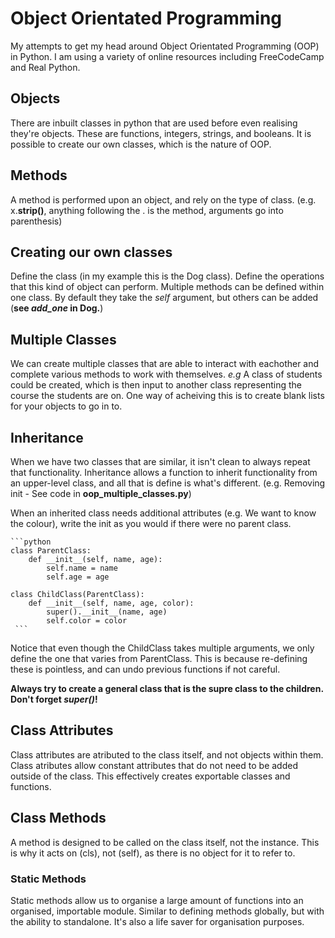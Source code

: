 # Object Orientated Programming
My attempts to get my head around Object Orientated Programming (OOP) in Python. I am using a variety of online resources including FreeCodeCamp and Real Python.

## Objects
There are inbuilt classes in python that are used before even realising they're objects. These are functions, integers, strings, and booleans. It is possible to create our own classes, which is the nature of OOP.

## Methods
A method is performed upon an object, and rely on the type of class. (e.g. x.**strip()**, anything following the . is the method, arguments go into parenthesis)

## Creating our own classes
Define the class (in my example this is the Dog class). Define the operations that this kind of object can perform. Multiple methods can be defined within one class. By default they take the *self* argument, but others can be added (**see *add_one* in Dog.**)

## Multiple Classes
We can create multiple classes that are able to interact with eachother and complete various methods to work with themselves. *e.g* A class of students could be created, which is then input to another class representing the course the students are on. One way of acheiving this is to create blank lists for your objects to go in to.

## Inheritance
When we have two classes that are similar, it isn't clean to always repeat that functionality. Inheritance allows a function to inherit functionality from an upper-level class, and all that is define is what's different. (e.g. Removing init - See code in **oop_multiple_classes.py**)

When an inherited class needs additional attributes (e.g. We want to know the colour), write the init as you would if there were no parent class.

    ```python
    class ParentClass:
        def __init__(self, name, age):
            self.name = name
            self.age = age
    
    class ChildClass(ParentClass):
        def __init__(self, name, age, color):
            super().__init__(name, age)
            self.color = color
     ```

Notice that even though the ChildClass takes multiple arguments, we only define the one that varies from ParentClass. This is because re-defining these is pointless, and can undo previous functions if not careful.

**Always try to create a general class that is the supre class to the children. Don't forget *super()*!**

## Class Attributes
Class attributes are atributed to the class itself, and not objects within them. Class atributes allow constant attributes that do not need to be added outside of the class. This effectively creates exportable classes and functions.

## Class Methods
A method is designed to be called on the class itself, not the instance. This is why it acts on (cls), not (self), as there is no object for it to refer to. 

### Static Methods
Static methods allow us to organise a large amount of functions into an organised, importable module. Similar to defining methods globally, but with the ability to standalone. It's also a life saver for organisation purposes.


